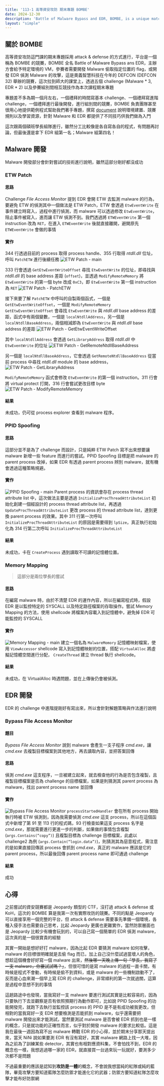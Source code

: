 ```yaml
---
title: '113-1 高等資安攻防 期末專題 BOMBE'
date: 2024-12-30
description: 'Battle of Malware Bypass and EDR, BOMBE, is a unique match where malware and EDR compete against each other inside a single VM boxing ring. The game was held in DEFCON 32 by cycraft and was been the final project of 113-1 Advanced Information Security in NTNU.'
layout: "simple"
---
```


## 關於 BOMBE

高等資安攻防這門課的期末專題採用 attack & defense 的方式進行，平台是一個稱為 BOMBE 的競賽，BOMBE 全名 Battle of Malware Bypass ans EDR，主辦方會給予特定環境的 VM，參賽者需要開發 Malware 偷取指定位置的 flag，或開發 EDR 偵測 Malware 的攻擊，這是奧義智慧科技在今年的 DEFCON (DEFCON 32) 舉辦的競賽，這次拉到師大的課堂上，透過五個 challenge (Malware * 3, EDR * 2) 以及參賽組別間相互競技作為本次課程期末專題

專題差不多為期一個月左右，一個禮拜的時間寫基本 challenge、一個禮拜寫進階 challenge，一個禮拜進行最後開發，進行組別間的競賽，BOMBE 負責團隊甚至很用心地提供範例程式幫助我們著手專題，撰寫 [document](https://docs.bombe.top/) 說明環境建置、競賽規則以及學習資源，針對 Malware 和 EDR 都提供了不同技巧供我們做為入門

這次跟兩個碩班學長組隊進行，雖然分工比較像是各自寫各自的程式，有問題再討論，但最後還是拿下 EDR 組第一名；Malware 組第四名！

## Malware 開發

Malware 開發部分會針對嘗試的技術進行說明，雖然這部分剛好都沒成功

### ETW Patch

#### 思路

Challenge *File Access Monitor* 提到 EDR 會開 ETW 去監測 malware 的行為，要避免 ETW 的偵測其中一個做法是 ETW Patch，ETW 會透過 `EtwEventWrite` 在事件建立時寫入，過程中進行偵測，而 malware 可以透過修改 `EtwEventWrite`，阻止事件被寫入，進而讓 ETW 偵測不到。我們透過將 `ETWEventWrite` 第一個 instruction 改為 `RET`，在進入 `ETWEventWrite` 後就直接離開，避開原先 `ETWEventWrite` 會做的事情

#### 實作

344 行透過目前的 process 取得 process handle、355 行取得 *ntdll.dll* 位址，呼叫 `PatchETW` 進行後續任務
![ETW Patch - main](ETWPatch-main.png)
 
333 行會透過 `GetEtwEventWriteOffset` 尋找 `EtwEventWrite` 的位址，即尋找與 *ntdll.dll* 的 base address 差距 (`offset`)，並透過 `ModifyRemoteMemory` 將 `EtwEventWrite` 的第一個 byte 改成 `0xC3`，即 `EtwEventWrite` 第一個 instruction 為 `RET`
![ETW Patch - PatchETW](ETWPatch-PatchETW.png)

接下來要了解 `PatchETW` 中呼叫的自製兩個函式，一個是 `GetEtwEventWriteOffset`，一個是 `ModifyRemoteMemory`
`GetEtwEventWriteOffset` 會尋找 `EtwEventWrite` 與 *ntdll.dll* base address 的差距，函式中有兩個變數，一個是 `localNtdllAddress`，另一個是 `localNtdllBaseAddress`，兩個相減即為 `EtwEventWrite` 與 *ntdll.dll* base address 的差距
![ETW Patch - GetEtwEventWriteOffset](ETWPatch-GetEventWriteOffset.png)

其中 `localNtdllAddress` 會透過 `GetLibraryAddress` 取得 *ntdll.dll* 中 `EtwEventWrite` 的位址
![ETW Patch - GetRemoteNtdllBaseAddress](ETWPatch-GetRemoteNtdllBaseAddress.png)

另一個是 `localNtdllBaseAddress`，它會透過 `GetRemoteNtdllBaseAddress` 從當前 process 中尋找 *ntdll.dll* module 的 base address，
![ETW Patch - GetLibraryAddress](ETWPatch-GetLibraryAddress.png)

`ModifyRemoteMemory` 函式會修改 `EtwEventWrite` 的第一個 instruction。311 行會將 virtual protect 打開，316 行會嘗試更改目標 byte
![ETW Patch - ModifyRemoteMemory](ETWPatch-ModifyRemoteMemory.png)


#### 結果

未成功，仍可從 process explorer 查看到 malware 程序。
 
### PPID Spoofing

#### 思路

這部分並不是為了 challenge 而設計，只是純粹 ETW Patch 寫不出來想要讓 malware 新增一些 feature 而進行的嘗試。PPID Spoofing 目標是把 malware 的 parent process 改掉，如果 EDR 有透過 parent process 辨別 malware，就有機會透過這種策略規避。

#### 實作

![PPID Spoofing - main](PPIDSpoofing-main.png)
Parent process 的資訊會存在 process thread attribute list 中，這次做法主要是透過 `InitializaProcThreadAttributeList` 初始化創建一個經設計的 process thread attribute list，再透過 `UpdateProcThreadAttributeList` 更改 process 的 thread attribute list，達到更換 parent process 的效果。其中 311 行第一次呼叫 `InitializeProcThreadAttributeList` 的原因是需要得到 `lpSize`，真正執行初始化為 314 行第二次呼叫 `InitializeProcThreadAttributeList`

#### 結果

未成功，卡在 `CreateProcess` 遇到讀取不可讀的記憶體位置。
 
### Memory Mapping

> 這部分是兩位學長的嘗試

#### 思路

在編寫 malware 時，由於不清楚 EDR 的運作內容，所以在編寫程式時，假設 EDR 是以監控特定的 SYSCALL 以及特定路徑檔案的存取操作。嘗試 Memory Mapping 的方法，使用 shellcode 將檔案內容載入到記憶體中，避免掉 EDR 可能監控的 SYSCALL

#### 實作

![Memory Mapping - main](MemoryMapping-main.png)
建立一個名為 `MalwareMomory` 記憶體映射檔案，使用 `ViewAccessor` shellcode 寫入到記憶體映射的位置，搭配 `VirtualAlloc` 將虛擬記憶體空間進行分配， `CreateThread` 建立 thread 執行 shellcode。

#### 結果

未成功，在 VirtualAlloc 時遇問題，並在上傳後仍會被偵測。

## EDR 開發

EDR 的 challenge 中進階提剛好有寫出來，所以會針對解題策略與作法進行說明

### Bypass File Access Monitor

#### 題目

*Bypass File Access Monitor* 說到 malware 會產生一支子程序 *cmd.exe*，讓 *cmd.exe* 去複製目標檔案到其他地方，再去讀取內容，並把答案回傳

#### 思路

偵測 *cmd.exe* 這支程序，一旦被建立起來，就去檢查他的行為是否包含複製，且複製目標檔案是否為 challenge 的目標檔案，如果是則猜測其 parent process 為 malware，找出 parent process name 並回傳

#### 實作

![Bypass File Access Monitor](BypassFileAccessMonitor.png)
`processStartedHandler` 會在所有 process 開始執行時被 ETW 偵測到，因為我需要偵測 *cmd.exe* 這支 process，所以在這個函式中新增了第 91 至 113 行的程式碼，93 行檢查如果這支 process 名字是 *cmd.exe*，那就需要進行更進一步的判斷，如果做的事情包含複製 (`args.Contains(“copy”)`) 且複製目標為 challenge 目標檔案，此處以 challenge2 為例 (`args.Contain(“login.data”)`)，則猜測其為惡意程式，需注意的是如果直接回傳該 process 會抓到 *cmd.exe*，真正的 malware 應該是它的 parent process，所以最後回傳 parent process name 即可通過 challenge

#### 結果

成功

## 心得

之前嘗試的資安競賽都是 Jeopardy 類型的 CTF，沒打過 attack & defense 或 KoH，這次的 BOMBE 算是我第一次有實際攻防的競賽。不同的點是 Jeopardy 可以直接享用一個完整的平台，但 attack & defense 需要事先準備一個環境，各種入侵手法也需要自己思考，比起 Jeopardy 更廣也更難實作，當然防禦層面也是 Jeopardy 比較少有機會玩到的，可以自己寫一個簡單的 EDR 偵測 malware，這次真的是一個很寶貴的經驗

其實一開始是想好好打 malware，因為比起 EDR 要猜測 malware 如何攻擊，malware 的目標很明確就是去偷 flag 而已，加上自己沒什麼試過當壞人的角色，想趁這個機會好好寫一個 malware 出來，~~然後哪一天晚上傳一句「學長，我寫了一支 malware，你要試試嗎？」~~，但很可惜的是寫 malware 的過程一直卡關，有時候是程式不會動，有時候是偷不到資料，或是 malware 的一些機制啟動不了，反而是心血來潮一個早上寫 EDR 的 challenge，非常順利的第一次就過關，這算是過程中意想不到的事情

這趟路途中也發現，當我寫好一支 malware 要進行測試其實是比較容易的，因為只要執行下去並觀察是否有依照預期行為動作即可，比如說 PPID Spoofing 的功能開發完，就跑下去執行並監控該 process 的 PPID 是不是有成功被我更改，但相對的當我寫好一支 EDR 想要檢測是否能抓到 malware，似乎還需要把 malware 開發出來才能測試，當然要測試 malware 是否會被 EDR 抓到也是一樣的概念，只是就功能的正確性而言，似乎對於開發 malware 的要求比較低。這是我在最後一週因為寫不出 malware 轉戰 EDR 的小心得，並於期末分享那天提出來，當天 NiNi 說如果要測 EDR 有沒有寫好，其實 malware 網路上找一大堆，因為之前為了訓練某些 detector，其實也有相對應資料集，不會怕找不到，EDR 的概念也一樣，我想逃過哪一家的 EDR，就直接買一台過來玩一玩就好，要測多少次都不是問題

不過最重要的應該是認知到**攻防是一體**的概念，不會說我想當純的紅隊或純的藍隊，畢竟攻擊方要知道藍隊怎麼防禦才能進化它的武器；防禦方要知道紅隊怎麼攻擊才能布好防禦網